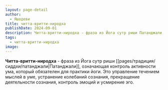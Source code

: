 ```yaml
---
layout: page-detail
author:
  - Яшодеви
title: читта-вритти-ниродха
publishDate: 2024-09-01
description: Читта-вритти-ниродха - фраза из Йога сутр риши Патанджали, означающая контроль активности ума, который обязателен для практики йоги. Это управление течением мыслей в уме, устранение колебаний сознания, прекращение деятельности сознания, контроль эмоций и усмирение эго.
tags:
  - читта-вритти-ниродха
image:
---
```

**Читта-вритти-ниродха** - фраза из Йога сутр риши [[pages/традиция/сиддхи/патанджали|Патанджали]], означающая контроль активности ума, который обязателен для практики йоги. Это управление течением мыслей в уме, устранение колебаний сознания, прекращение деятельности сознания, контроль эмоций и усмирение эго.

